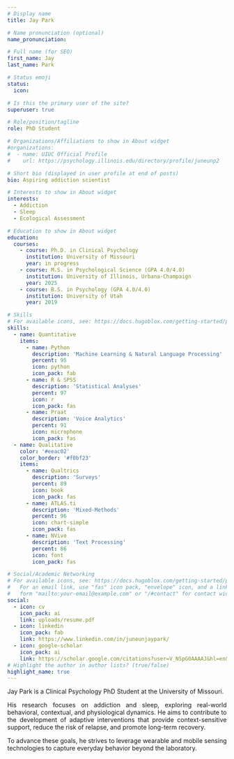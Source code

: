 ```yaml
---
# Display name
title: Jay Park

# Name pronunciation (optional)
name_pronunciation:

# Full name (for SEO)
first_name: Jay
last_name: Park

# Status emoji
status:
  icon: 

# Is this the primary user of the site?
superuser: true

# Role/position/tagline
role: PhD Student

# Organizations/Affiliations to show in About widget
#organizations:
#  - name: UIUC Official Profile
#    url: https://psychology.illinois.edu/directory/profile/juneunp2

# Short bio (displayed in user profile at end of posts)
bio: Aspiring addiction scientist

# Interests to show in About widget
interests:
  - Addiction
  - Sleep
  - Ecological Assessment

# Education to show in About widget
education:
  courses:
    - course: Ph.D. in Clinical Psychology
      institution: University of Missouri
      year: in progress
    - course: M.S. in Psychological Science (GPA 4.0/4.0)
      institution: University of Illinois, Urbana-Champaign
      year: 2025
    - course: B.S. in Psychology (GPA 4.0/4.0)
      institution: University of Utah
      year: 2019

# Skills
# For available icons, see: https://docs.hugoblox.com/getting-started/page-builder/#icons
skills:
  - name: Quantitative
    items:
      - name: Python
        description: 'Machine Learning & Natural Language Processing'
        percent: 95
        icon: python
        icon_pack: fab
      - name: R & SPSS
        description: 'Statistical Analyses'
        percent: 97
        icon: r
        icon_pack: fas
      - name: Praat
        description: 'Voice Analytics'
        percent: 91
        icon: microphone
        icon_pack: fas
  - name: Qualitative
    color: '#eeac02'
    color_border: '#f0bf23'
    items:
      - name: Qualtrics
        description: 'Surveys'
        percent: 89
        icon: book
        icon_pack: fas
      - name: ATLAS.ti
        description: 'Mixed-Methods'
        percent: 96
        icon: chart-simple
        icon_pack: fas
      - name: NVivo
        description: 'Text Processing'
        percent: 86
        icon: font
        icon_pack: fas

# Social/Academic Networking
# For available icons, see: https://docs.hugoblox.com/getting-started/page-builder/#icons
#   For an email link, use "fas" icon pack, "envelope" icon, and a link in the
#   form "mailto:your-email@example.com" or "/#contact" for contact widget.
social:
  - icon: cv
    icon_pack: ai
    link: uploads/resume.pdf
  - icon: linkedin
    icon_pack: fab
    link: https://www.linkedin.com/in/juneunjaypark/
  - icon: google-scholar
    icon_pack: ai
    link: https://scholar.google.com/citations?user=V_NSpG0AAAAJ&hl=en&authuser=2
# Highlight the author in author lists? (true/false)
highlight_name: true
---
```


<p style="text-align: justify;">
Jay Park is a Clinical Psychology PhD Student at the University of Missouri. 
</p>

<p style="text-align: justify;">
His research focuses on addiction and sleep, exploring real-world behavioral, contextual, and physiological dynamics. He aims to contribute to the development of adaptive interventions that provide context-sensitive support, reduce the risk of relapse, and promote long-term recovery. 
</p>

<p style="text-align: justify;">
To advance these goals, he strives to leverage wearable and mobile sensing technologies to capture everyday behavior beyond the laboratory.


